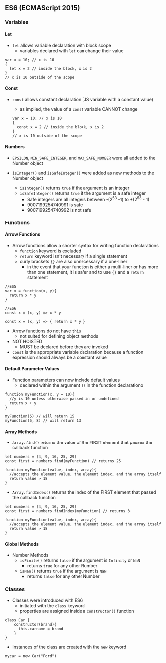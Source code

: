 ## ES6 (ECMAScript 2015)

### Variables

#### Let
* `let` allows variable declaration with block scope
  * variables declared with `let` can change their value

```JS
var x = 10; // x is 10
{
  let x = 2 // inside the block, x is 2
}
// x is 10 outside of the scope
```

#### Const
* `const` allows constant declaration (JS variable with a constant value)
  * as implied, the value of a `const` variable CANNOT change

  ```JS
  var x = 10; // x is 10
  {
    const x = 2 // inside the block, x is 2
  }
  // x is 10 outside of the scope
  ```

#### Numbers

* `EPSILON`, `MIN_SAFE_INTEGER`, and `MAX_SAFE_NUMBER` were all added to the Number object

* `isInteger()` and `isSafeInteger()` were added as new methods to the Number object
  * `isInteger()` returns `true` if the argument is an integer
  * `isSafeInteger()` returns `true` if the argument is a safe integer
    * Safe integers are all integers between -(2<sup>53</sup> -1) to +(2<sup>53</sup> - 1)
    * 9007199254740991 is safe
    * 9007199254740992 is not safe

### Functions

#### Arrow Functions
* Arrow functions allow a shorter syntax for writing function declarations
  * `function` keyword is excluded
  * `return` keyword isn't necessary if a single statement
  * curly brackets `{}` are also unnecessary if a one-liner
    * in the event that your function is either a multi-liner or has more than one statement, it is safer and to use `{}` and a `return` statement

```JS
//ES5
var x = function(x, y){
  return x * y
}

//ES6
const x = (x, y) => x * y

const x = (x, y) => { return x * y }
```

  * Arrow functions do not have `this`
    * not suited for defining object methods
  * NOT HOISTED
    * MUST be declared before they are invoked
  * `const` is the appropriate variable declaration because a function expression should always be a constant value

#### Default Parameter Values
* Function parameters can now include default values
  * declared within the argument `()` in the function declarationo

```JS
function myFunction(x, y = 10){
  //y is 10 unless otherwise passed in or undefined
  return x + y
}

myFunction(5) // will return 15
myFunction(5, 8) // will return 13
```

#### Array Methods
* `Array.find()` returns the value of the FIRST element that passes the callback function

```JS
let numbers = [4, 9, 16, 25, 29]
const first = numbers.find(myFunction) // returns 25

function myFunction(value, index, array){
  //accepts the element value, the element index, and the array itself
  return value > 18
}
```

* `Array.findIndex()` returns the index of the FIRST element that passed the callback function

```JS
let numbers = [4, 9, 16, 25, 29]
const first = numbers.findIndex(myFunction) // returns 3

function myFunction(value, index, array){
  //accepts the element value, the element index, and the array itself
  return value > 18
}
```

#### Global Methods
* Number Methods
  * `isFinite()` returns `false` if the argument is `Infinity` or `NaN`
    * returns `true` for any other Number
  * `isNan()` returns `true` if the argument is `NaN`
    * returns `false` for any other Number

### Classes

* Classes were introduced with ES6
  * initiated with the `class` keyword
  * properties are assigned inside a `constructor()` function

```JS
class Car {
    constructor(brand){
      this.carname = brand
    }
}
```

* Instances of the class are created with the `new` keyword

```JS
mycar = new Car("Ford")
```
